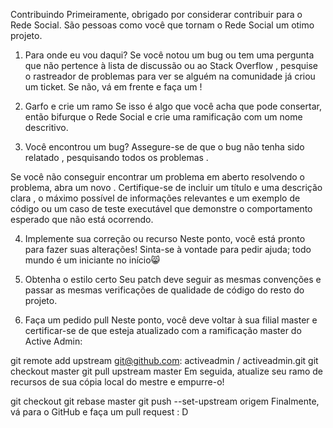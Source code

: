 Contribuindo
Primeiramente, obrigado por considerar contribuir para o Rede Social. São pessoas como você que tornam o Rede Social um otimo projeto.

1. Para onde eu vou daqui?
Se você notou um bug ou tem uma pergunta que não pertence à lista de discussão ou ao Stack Overflow , pesquise o rastreador de problemas para ver se alguém na comunidade já criou um ticket. Se não, vá em frente e faça um !

2. Garfo e crie um ramo
Se isso é algo que você acha que pode consertar, então bifurque o Rede Social e crie uma ramificação com um nome descritivo.

3. Você encontrou um bug?
Assegure-se de que o bug não tenha sido relatado , pesquisando todos os problemas .

Se você não conseguir encontrar um problema em aberto resolvendo o problema, abra um novo . Certifique-se de incluir um título e uma descrição clara , o máximo possível de informações relevantes e um exemplo de código ou um caso de teste executável que demonstre o comportamento esperado que não está ocorrendo.

4. Implemente sua correção ou recurso
Neste ponto, você está pronto para fazer suas alterações! Sinta-se à vontade para pedir ajuda; todo mundo é um iniciante no início😸

5. Obtenha o estilo certo
Seu patch deve seguir as mesmas convenções e passar as mesmas verificações de qualidade de código do resto do projeto.

6. Faça um pedido pull
Neste ponto, você deve voltar à sua filial master e certificar-se de que esteja atualizado com a ramificação master do Active Admin:

git remote add upstream git@github.com: activeadmin / activeadmin.git
git checkout master
git pull upstream master
Em seguida, atualize seu ramo de recursos de sua cópia local do mestre e empurre-o!

git checkout <nome-do-blas>
git rebase master
git push --set-upstream origem <nome-do-blash>
Finalmente, vá para o GitHub e faça um pull request : D

